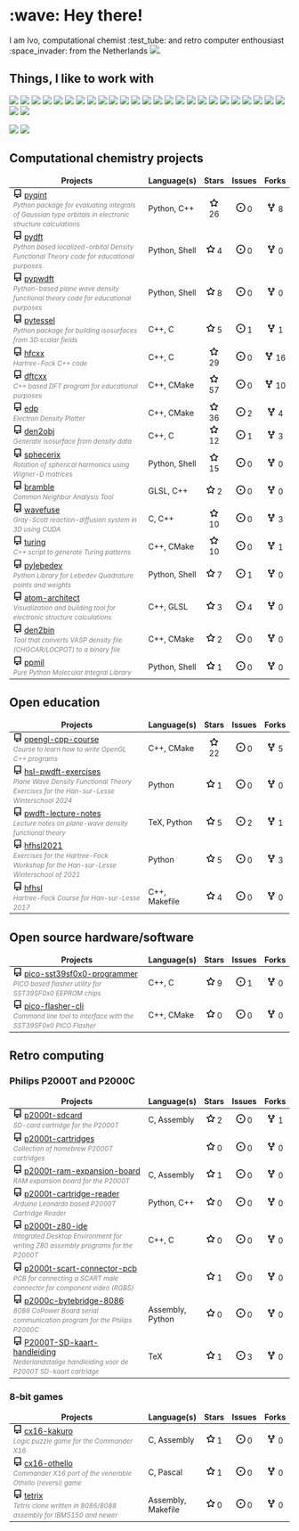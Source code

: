 <h1>:wave: Hey there!</h1>
<p>I am Ivo, computational chemist :test_tube: and retro computer enthousiast :space_invader: from the Netherlands <img src="https://hatscripts.github.io/circle-flags/flags/nl.svg" width="16">.

<h2>Things, I like to work with</h2>
<p>
<img src="https://img.shields.io/badge/-C-blue?logo=c&logoColor=white" />
<img src="https://img.shields.io/badge/-C++-blue?logo=cplusplus" />
<img src="https://img.shields.io/badge/ASM-6502-e32dbf" />
<img src="https://img.shields.io/badge/ASM-z80-e32dbf" />
<img src="https://img.shields.io/badge/ASM-8086-e32dbf" />
<img src="https://img.shields.io/badge/python-3670A0?logo=python&logoColor=ffdd54" />
<img src="https://img.shields.io/badge/Fortran-734F96?logo=fortran&logoColor=fff" />
<img src="https://img.shields.io/badge/cMake-064F8C?&logo=cmake&logoColor=white" />
<img src="https://img.shields.io/badge/PHP-777BB4?logo=php&logoColor=white" />
<img src="https://img.shields.io/badge/MySQL-4479A1?logo=mysql&logoColor=fff" />
<img src="https://img.shields.io/badge/cakephp-red?logo=cakephp&logoColor=white" />
<img src="https://img.shields.io/badge/Arduino-00878F?logo=arduino&logoColor=fff" />
<img src="https://img.shields.io/badge/-LaTeX-008080?logo=latex&logoColor=white" />
<img src="https://img.shields.io/badge/Sphinx-F7C942?logo=sphinx&logoColor=white" />
<img src="https://img.shields.io/badge/Blender-%23F5792A.svg?logo=blender&logoColor=white" />
<img src="https://img.shields.io/badge/Docker-2496ED?logo=docker&logoColor=fff" />
<img src="https://img.shields.io/badge/Django-%23092E20.svg?logo=django&logoColor=white" />
<img src="https://img.shields.io/badge/Jupyter%20Notebook-F37626?logo=jupyter&logoColor=white" />
<img src="https://img.shields.io/badge/Debian-A81D33?logo=debian&logoColor=fff" />
<img src="https://img.shields.io/badge/Ubuntu-E95420?logo=ubuntu&logoColor=white" />
<img src="https://img.shields.io/badge/CUDA-76B900?logo=nvidia&logoColor=white" />
<img src="https://img.shields.io/badge/Sublime%20Text-%23575757.svg?logo=sublime-text&logoColor=important" />
<img src="https://img.shields.io/badge/Vim-%2311AB00.svg?logo=vim&logoColor=white" />
<img src="https://img.shields.io/badge/Shell-4EAA25?logo=gnu-bash&logoColor=white" />
<img src="https://img.shields.io/badge/Notepad++-90E59A.svg?&logo=notepad%2b%2b&logoColor=white" />
<img src="https://img.shields.io/badge/-RaspberryPi-C51A4A?logo=Raspberry-Pi" />
<img src="https://img.shields.io/badge/Qt-green" />
</p>

<img src="https://github-readme-stats.vercel.app/api?username=ifilot&show_icons=true" /> <img src="https://github-readme-stats.vercel.app/api/top-langs/?username=ifilot&hide=logos&langs_count=8&layout=compact" />

<h2>Computational chemistry projects</h2>
<table width="100%">
  <thead align="center">
    <tr border: none;>
      <td><b>Projects</b></td>
      <td><b>Language(s)</b></td>
      <td><b>Stars</b></td>
      <td><b>Issues</b></td>
      <td><b>Forks</b></td>
    </tr>
  </thead>
  <tbody>
    <tr>
      <td width="50%"><img src="https://github.com/primer/octicons/blob/main/icons/repo-16.svg" width="16" /> 
          <a href="https://github.com/ifilot/pyqint">pyqint</a><br>
          <small style="color: gray;"><i>Python package for evaluating integrals of Gaussian type orbitals in electronic structure calculations</i></small>
      </td>
      <td>Python, C++</td>
      <td align="center"><img src="https://github.com/primer/octicons/blob/main/icons/star-16.svg" width="16" /> 26
      </td>
      <td align="center"><img src="https://github.com/primer/octicons/blob/main/icons/issue-opened-16.svg" width="16" /> 0
      </td>
      <td align="center"><img src="https://github.com/primer/octicons/blob/main/icons/repo-forked-16.svg" width="16" /> 8
      </td>
    </tr>
    <tr>
      <td width="50%"><img src="https://github.com/primer/octicons/blob/main/icons/repo-16.svg" width="16" /> 
          <a href="https://github.com/ifilot/pydft">pydft</a><br>
          <small style="color: gray;"><i>Python based localized-orbital Density Functional Theory code for educational purposes. </i></small>
      </td>
      <td>Python, Shell</td>
      <td align="center"><img src="https://github.com/primer/octicons/blob/main/icons/star-16.svg" width="16" /> 4
      </td>
      <td align="center"><img src="https://github.com/primer/octicons/blob/main/icons/issue-opened-16.svg" width="16" /> 0
      </td>
      <td align="center"><img src="https://github.com/primer/octicons/blob/main/icons/repo-forked-16.svg" width="16" /> 0
      </td>
    </tr>
    <tr>
      <td width="50%"><img src="https://github.com/primer/octicons/blob/main/icons/repo-16.svg" width="16" /> 
          <a href="https://github.com/ifilot/pypwdft">pypwdft</a><br>
          <small style="color: gray;"><i>Python-based plane wave density functional theory code for educational purposes</i></small>
      </td>
      <td>Python, Shell</td>
      <td align="center"><img src="https://github.com/primer/octicons/blob/main/icons/star-16.svg" width="16" /> 8
      </td>
      <td align="center"><img src="https://github.com/primer/octicons/blob/main/icons/issue-opened-16.svg" width="16" /> 0
      </td>
      <td align="center"><img src="https://github.com/primer/octicons/blob/main/icons/repo-forked-16.svg" width="16" /> 0
      </td>
    </tr>
    <tr>
      <td width="50%"><img src="https://github.com/primer/octicons/blob/main/icons/repo-16.svg" width="16" /> 
          <a href="https://github.com/ifilot/pytessel">pytessel</a><br>
          <small style="color: gray;"><i>Python package for building isosurfaces from 3D scalar fields</i></small>
      </td>
      <td>C++, C</td>
      <td align="center"><img src="https://github.com/primer/octicons/blob/main/icons/star-16.svg" width="16" /> 5
      </td>
      <td align="center"><img src="https://github.com/primer/octicons/blob/main/icons/issue-opened-16.svg" width="16" /> 1
      </td>
      <td align="center"><img src="https://github.com/primer/octicons/blob/main/icons/repo-forked-16.svg" width="16" /> 1
      </td>
    </tr>
    <tr>
      <td width="50%"><img src="https://github.com/primer/octicons/blob/main/icons/repo-16.svg" width="16" /> 
          <a href="https://github.com/ifilot/hfcxx">hfcxx</a><br>
          <small style="color: gray;"><i>Hartree-Fock C++ code</i></small>
      </td>
      <td>C++, C</td>
      <td align="center"><img src="https://github.com/primer/octicons/blob/main/icons/star-16.svg" width="16" /> 29
      </td>
      <td align="center"><img src="https://github.com/primer/octicons/blob/main/icons/issue-opened-16.svg" width="16" /> 0
      </td>
      <td align="center"><img src="https://github.com/primer/octicons/blob/main/icons/repo-forked-16.svg" width="16" /> 16
      </td>
    </tr>
    <tr>
      <td width="50%"><img src="https://github.com/primer/octicons/blob/main/icons/repo-16.svg" width="16" /> 
          <a href="https://github.com/ifilot/dftcxx">dftcxx</a><br>
          <small style="color: gray;"><i>C++ based DFT program for educational purposes</i></small>
      </td>
      <td>C++, CMake</td>
      <td align="center"><img src="https://github.com/primer/octicons/blob/main/icons/star-16.svg" width="16" /> 57
      </td>
      <td align="center"><img src="https://github.com/primer/octicons/blob/main/icons/issue-opened-16.svg" width="16" /> 0
      </td>
      <td align="center"><img src="https://github.com/primer/octicons/blob/main/icons/repo-forked-16.svg" width="16" /> 10
      </td>
    </tr>
    <tr>
      <td width="50%"><img src="https://github.com/primer/octicons/blob/main/icons/repo-16.svg" width="16" /> 
          <a href="https://github.com/ifilot/edp">edp</a><br>
          <small style="color: gray;"><i>Electron Density Plotter</i></small>
      </td>
      <td>C++, CMake</td>
      <td align="center"><img src="https://github.com/primer/octicons/blob/main/icons/star-16.svg" width="16" /> 36
      </td>
      <td align="center"><img src="https://github.com/primer/octicons/blob/main/icons/issue-opened-16.svg" width="16" /> 2
      </td>
      <td align="center"><img src="https://github.com/primer/octicons/blob/main/icons/repo-forked-16.svg" width="16" /> 4
      </td>
    </tr>
    <tr>
      <td width="50%"><img src="https://github.com/primer/octicons/blob/main/icons/repo-16.svg" width="16" /> 
          <a href="https://github.com/ifilot/den2obj">den2obj</a><br>
          <small style="color: gray;"><i>Generate isosurface from density data</i></small>
      </td>
      <td>C++, C</td>
      <td align="center"><img src="https://github.com/primer/octicons/blob/main/icons/star-16.svg" width="16" /> 12
      </td>
      <td align="center"><img src="https://github.com/primer/octicons/blob/main/icons/issue-opened-16.svg" width="16" /> 1
      </td>
      <td align="center"><img src="https://github.com/primer/octicons/blob/main/icons/repo-forked-16.svg" width="16" /> 3
      </td>
    </tr>
    <tr>
      <td width="50%"><img src="https://github.com/primer/octicons/blob/main/icons/repo-16.svg" width="16" /> 
          <a href="https://github.com/ifilot/sphecerix">sphecerix</a><br>
          <small style="color: gray;"><i>Rotation of spherical harmonics using Wigner-D matrices</i></small>
      </td>
      <td>Python, Shell</td>
      <td align="center"><img src="https://github.com/primer/octicons/blob/main/icons/star-16.svg" width="16" /> 15
      </td>
      <td align="center"><img src="https://github.com/primer/octicons/blob/main/icons/issue-opened-16.svg" width="16" /> 0
      </td>
      <td align="center"><img src="https://github.com/primer/octicons/blob/main/icons/repo-forked-16.svg" width="16" /> 0
      </td>
    </tr>
    <tr>
      <td width="50%"><img src="https://github.com/primer/octicons/blob/main/icons/repo-16.svg" width="16" /> 
          <a href="https://github.com/ifilot/bramble">bramble</a><br>
          <small style="color: gray;"><i>Common Neighbor Analysis Tool</i></small>
      </td>
      <td>GLSL, C++</td>
      <td align="center"><img src="https://github.com/primer/octicons/blob/main/icons/star-16.svg" width="16" /> 2
      </td>
      <td align="center"><img src="https://github.com/primer/octicons/blob/main/icons/issue-opened-16.svg" width="16" /> 0
      </td>
      <td align="center"><img src="https://github.com/primer/octicons/blob/main/icons/repo-forked-16.svg" width="16" /> 0
      </td>
    </tr>
    <tr>
      <td width="50%"><img src="https://github.com/primer/octicons/blob/main/icons/repo-16.svg" width="16" /> 
          <a href="https://github.com/ifilot/wavefuse">wavefuse</a><br>
          <small style="color: gray;"><i>Gray-Scott reaction-diffusion system in 3D using CUDA</i></small>
      </td>
      <td>C, C++</td>
      <td align="center"><img src="https://github.com/primer/octicons/blob/main/icons/star-16.svg" width="16" /> 10
      </td>
      <td align="center"><img src="https://github.com/primer/octicons/blob/main/icons/issue-opened-16.svg" width="16" /> 0
      </td>
      <td align="center"><img src="https://github.com/primer/octicons/blob/main/icons/repo-forked-16.svg" width="16" /> 3
      </td>
    </tr>
    <tr>
      <td width="50%"><img src="https://github.com/primer/octicons/blob/main/icons/repo-16.svg" width="16" /> 
          <a href="https://github.com/ifilot/turing">turing</a><br>
          <small style="color: gray;"><i>C++ script to generate Turing patterns</i></small>
      </td>
      <td>C++, CMake</td>
      <td align="center"><img src="https://github.com/primer/octicons/blob/main/icons/star-16.svg" width="16" /> 10
      </td>
      <td align="center"><img src="https://github.com/primer/octicons/blob/main/icons/issue-opened-16.svg" width="16" /> 0
      </td>
      <td align="center"><img src="https://github.com/primer/octicons/blob/main/icons/repo-forked-16.svg" width="16" /> 1
      </td>
    </tr>
    <tr>
      <td width="50%"><img src="https://github.com/primer/octicons/blob/main/icons/repo-16.svg" width="16" /> 
          <a href="https://github.com/ifilot/pylebedev">pylebedev</a><br>
          <small style="color: gray;"><i>Python Library for Lebedev Quadrature points and weights</i></small>
      </td>
      <td>Python, Shell</td>
      <td align="center"><img src="https://github.com/primer/octicons/blob/main/icons/star-16.svg" width="16" /> 7
      </td>
      <td align="center"><img src="https://github.com/primer/octicons/blob/main/icons/issue-opened-16.svg" width="16" /> 1
      </td>
      <td align="center"><img src="https://github.com/primer/octicons/blob/main/icons/repo-forked-16.svg" width="16" /> 0
      </td>
    </tr>
    <tr>
      <td width="50%"><img src="https://github.com/primer/octicons/blob/main/icons/repo-16.svg" width="16" /> 
          <a href="https://github.com/ifilot/atom-architect">atom-architect</a><br>
          <small style="color: gray;"><i>Visualization and building tool for electronic structure calculations</i></small>
      </td>
      <td>C++, GLSL</td>
      <td align="center"><img src="https://github.com/primer/octicons/blob/main/icons/star-16.svg" width="16" /> 3
      </td>
      <td align="center"><img src="https://github.com/primer/octicons/blob/main/icons/issue-opened-16.svg" width="16" /> 4
      </td>
      <td align="center"><img src="https://github.com/primer/octicons/blob/main/icons/repo-forked-16.svg" width="16" /> 0
      </td>
    </tr>
    <tr>
      <td width="50%"><img src="https://github.com/primer/octicons/blob/main/icons/repo-16.svg" width="16" /> 
          <a href="https://github.com/ifilot/den2bin">den2bin</a><br>
          <small style="color: gray;"><i>Tool that converts VASP density file (CHGCAR/LOCPOT) to a binary file</i></small>
      </td>
      <td>C++, CMake</td>
      <td align="center"><img src="https://github.com/primer/octicons/blob/main/icons/star-16.svg" width="16" /> 2
      </td>
      <td align="center"><img src="https://github.com/primer/octicons/blob/main/icons/issue-opened-16.svg" width="16" /> 0
      </td>
      <td align="center"><img src="https://github.com/primer/octicons/blob/main/icons/repo-forked-16.svg" width="16" /> 0
      </td>
    </tr>
    <tr>
      <td width="50%"><img src="https://github.com/primer/octicons/blob/main/icons/repo-16.svg" width="16" /> 
          <a href="https://github.com/ifilot/ppmil">ppmil</a><br>
          <small style="color: gray;"><i>Pure Python Molecular Integral Library</i></small>
      </td>
      <td>Python, Shell</td>
      <td align="center"><img src="https://github.com/primer/octicons/blob/main/icons/star-16.svg" width="16" /> 1
      </td>
      <td align="center"><img src="https://github.com/primer/octicons/blob/main/icons/issue-opened-16.svg" width="16" /> 0
      </td>
      <td align="center"><img src="https://github.com/primer/octicons/blob/main/icons/repo-forked-16.svg" width="16" /> 0
      </td>
    </tr>
  </tbody>
</table>

<h2>Open education</h2>
<table width="100%">
  <thead align="center">
    <tr border: none;>
      <td><b>Projects</b></td>
      <td><b>Language(s)</b></td>
      <td><b>Stars</b></td>
      <td><b>Issues</b></td>
      <td><b>Forks</b></td>
    </tr>
  </thead>
  <tbody>
    <tr>
      <td width="50%"><img src="https://github.com/primer/octicons/blob/main/icons/repo-16.svg" width="16" /> 
          <a href="https://github.com/ifilot/opengl-cpp-course">opengl-cpp-course</a><br>
          <small style="color: gray;"><i>Course to learn how to write OpenGL C++ programs</i></small>
      </td>
      <td>C++, CMake</td>
      <td align="center"><img src="https://github.com/primer/octicons/blob/main/icons/star-16.svg" width="16" /> 22
      </td>
      <td align="center"><img src="https://github.com/primer/octicons/blob/main/icons/issue-opened-16.svg" width="16" /> 0
      </td>
      <td align="center"><img src="https://github.com/primer/octicons/blob/main/icons/repo-forked-16.svg" width="16" /> 5
      </td>
    </tr>
    <tr>
      <td width="50%"><img src="https://github.com/primer/octicons/blob/main/icons/repo-16.svg" width="16" /> 
          <a href="https://github.com/ifilot/hsl-pwdft-exercises">hsl-pwdft-exercises</a><br>
          <small style="color: gray;"><i>Plane Wave Density Functional Theory Exercises for the Han-sur-Lesse Winterschool 2024</i></small>
      </td>
      <td>Python</td>
      <td align="center"><img src="https://github.com/primer/octicons/blob/main/icons/star-16.svg" width="16" /> 1
      </td>
      <td align="center"><img src="https://github.com/primer/octicons/blob/main/icons/issue-opened-16.svg" width="16" /> 0
      </td>
      <td align="center"><img src="https://github.com/primer/octicons/blob/main/icons/repo-forked-16.svg" width="16" /> 0
      </td>
    </tr>
    <tr>
      <td width="50%"><img src="https://github.com/primer/octicons/blob/main/icons/repo-16.svg" width="16" /> 
          <a href="https://github.com/ifilot/pwdft-lecture-notes">pwdft-lecture-notes</a><br>
          <small style="color: gray;"><i>Lecture notes on plane-wave density functional theory</i></small>
      </td>
      <td>TeX, Python</td>
      <td align="center"><img src="https://github.com/primer/octicons/blob/main/icons/star-16.svg" width="16" /> 5
      </td>
      <td align="center"><img src="https://github.com/primer/octicons/blob/main/icons/issue-opened-16.svg" width="16" /> 2
      </td>
      <td align="center"><img src="https://github.com/primer/octicons/blob/main/icons/repo-forked-16.svg" width="16" /> 1
      </td>
    </tr>
    <tr>
      <td width="50%"><img src="https://github.com/primer/octicons/blob/main/icons/repo-16.svg" width="16" /> 
          <a href="https://github.com/ifilot/hfhsl2021">hfhsl2021</a><br>
          <small style="color: gray;"><i>Exercises for the Hartree-Fock Workshop for the Han-sur-Lesse Winterschool of 2021</i></small>
      </td>
      <td>Python</td>
      <td align="center"><img src="https://github.com/primer/octicons/blob/main/icons/star-16.svg" width="16" /> 5
      </td>
      <td align="center"><img src="https://github.com/primer/octicons/blob/main/icons/issue-opened-16.svg" width="16" /> 0
      </td>
      <td align="center"><img src="https://github.com/primer/octicons/blob/main/icons/repo-forked-16.svg" width="16" /> 3
      </td>
    </tr>
    <tr>
      <td width="50%"><img src="https://github.com/primer/octicons/blob/main/icons/repo-16.svg" width="16" /> 
          <a href="https://github.com/ifilot/hfhsl">hfhsl</a><br>
          <small style="color: gray;"><i>Hartree-Fock Course for Han-sur-Lesse 2017</i></small>
      </td>
      <td>C++, Makefile</td>
      <td align="center"><img src="https://github.com/primer/octicons/blob/main/icons/star-16.svg" width="16" /> 4
      </td>
      <td align="center"><img src="https://github.com/primer/octicons/blob/main/icons/issue-opened-16.svg" width="16" /> 0
      </td>
      <td align="center"><img src="https://github.com/primer/octicons/blob/main/icons/repo-forked-16.svg" width="16" /> 0
      </td>
    </tr>
  </tbody>
</table>

<h2>Open source hardware/software</h2>
<table width="100%">
  <thead align="center">
    <tr border: none;>
      <td><b>Projects</b></td>
      <td><b>Language(s)</b></td>
      <td><b>Stars</b></td>
      <td><b>Issues</b></td>
      <td><b>Forks</b></td>
    </tr>
  </thead>
  <tbody>
    <tr>
      <td width="50%"><img src="https://github.com/primer/octicons/blob/main/icons/repo-16.svg" width="16" /> 
          <a href="https://github.com/ifilot/pico-sst39sf0x0-programmer">pico-sst39sf0x0-programmer</a><br>
          <small style="color: gray;"><i>PICO based flasher utility for SST39SF0x0 EEPROM chips</i></small>
      </td>
      <td>C++, C</td>
      <td align="center"><img src="https://github.com/primer/octicons/blob/main/icons/star-16.svg" width="16" /> 9
      </td>
      <td align="center"><img src="https://github.com/primer/octicons/blob/main/icons/issue-opened-16.svg" width="16" /> 1
      </td>
      <td align="center"><img src="https://github.com/primer/octicons/blob/main/icons/repo-forked-16.svg" width="16" /> 0
      </td>
    </tr>
    <tr>
      <td width="50%"><img src="https://github.com/primer/octicons/blob/main/icons/repo-16.svg" width="16" /> 
          <a href="https://github.com/ifilot/pico-flasher-cli">pico-flasher-cli</a><br>
          <small style="color: gray;"><i>Command line tool to interface with the SST39SF0x0 PICO Flasher</i></small>
      </td>
      <td>C++, CMake</td>
      <td align="center"><img src="https://github.com/primer/octicons/blob/main/icons/star-16.svg" width="16" /> 0
      </td>
      <td align="center"><img src="https://github.com/primer/octicons/blob/main/icons/issue-opened-16.svg" width="16" /> 0
      </td>
      <td align="center"><img src="https://github.com/primer/octicons/blob/main/icons/repo-forked-16.svg" width="16" /> 0
      </td>
    </tr>
  </tbody>
</table>

<h2>Retro computing</h2>

<h3>Philips P2000T and P2000C</h3>
<table width="100%">
  <thead align="center">
    <tr border: none;>
      <td><b>Projects</b></td>
      <td><b>Language(s)</b></td>
      <td><b>Stars</b></td>
      <td><b>Issues</b></td>
      <td><b>Forks</b></td>
    </tr>
  </thead>
  <tbody>
    <tr>
      <td width="50%"><img src="https://github.com/primer/octicons/blob/main/icons/repo-16.svg" width="16" /> 
          <a href="https://github.com/ifilot/p2000t-sdcard">p2000t-sdcard</a><br>
          <small style="color: gray;"><i>SD-card cartridge for the P2000T</i></small>
      </td>
      <td>C, Assembly</td>
      <td align="center"><img src="https://github.com/primer/octicons/blob/main/icons/star-16.svg" width="16" /> 2
      </td>
      <td align="center"><img src="https://github.com/primer/octicons/blob/main/icons/issue-opened-16.svg" width="16" /> 0
      </td>
      <td align="center"><img src="https://github.com/primer/octicons/blob/main/icons/repo-forked-16.svg" width="16" /> 1
      </td>
    </tr>
    <tr>
      <td width="50%"><img src="https://github.com/primer/octicons/blob/main/icons/repo-16.svg" width="16" /> 
          <a href="https://github.com/ifilot/p2000t-cartridges">p2000t-cartridges</a><br>
          <small style="color: gray;"><i>Collection of homebrew P2000T cartridges</i></small>
      </td>
      <td></td>
      <td align="center"><img src="https://github.com/primer/octicons/blob/main/icons/star-16.svg" width="16" /> 0
      </td>
      <td align="center"><img src="https://github.com/primer/octicons/blob/main/icons/issue-opened-16.svg" width="16" /> 0
      </td>
      <td align="center"><img src="https://github.com/primer/octicons/blob/main/icons/repo-forked-16.svg" width="16" /> 0
      </td>
    </tr>
    <tr>
      <td width="50%"><img src="https://github.com/primer/octicons/blob/main/icons/repo-16.svg" width="16" /> 
          <a href="https://github.com/ifilot/p2000t-ram-expansion-board">p2000t-ram-expansion-board</a><br>
          <small style="color: gray;"><i>RAM expansion board for the P2000T</i></small>
      </td>
      <td>C, Assembly</td>
      <td align="center"><img src="https://github.com/primer/octicons/blob/main/icons/star-16.svg" width="16" /> 1
      </td>
      <td align="center"><img src="https://github.com/primer/octicons/blob/main/icons/issue-opened-16.svg" width="16" /> 0
      </td>
      <td align="center"><img src="https://github.com/primer/octicons/blob/main/icons/repo-forked-16.svg" width="16" /> 0
      </td>
    </tr>
    <tr>
      <td width="50%"><img src="https://github.com/primer/octicons/blob/main/icons/repo-16.svg" width="16" /> 
          <a href="https://github.com/ifilot/p2000t-cartridge-reader">p2000t-cartridge-reader</a><br>
          <small style="color: gray;"><i>Arduino Leonardo based P2000T Cartridge Reader</i></small>
      </td>
      <td>Python, C++</td>
      <td align="center"><img src="https://github.com/primer/octicons/blob/main/icons/star-16.svg" width="16" /> 0
      </td>
      <td align="center"><img src="https://github.com/primer/octicons/blob/main/icons/issue-opened-16.svg" width="16" /> 0
      </td>
      <td align="center"><img src="https://github.com/primer/octicons/blob/main/icons/repo-forked-16.svg" width="16" /> 0
      </td>
    </tr>
    <tr>
      <td width="50%"><img src="https://github.com/primer/octicons/blob/main/icons/repo-16.svg" width="16" /> 
          <a href="https://github.com/ifilot/p2000t-z80-ide">p2000t-z80-ide</a><br>
          <small style="color: gray;"><i>Integrated Desktop Environment for writing Z80 assembly programs for the P2000T</i></small>
      </td>
      <td>C++, C</td>
      <td align="center"><img src="https://github.com/primer/octicons/blob/main/icons/star-16.svg" width="16" /> 0
      </td>
      <td align="center"><img src="https://github.com/primer/octicons/blob/main/icons/issue-opened-16.svg" width="16" /> 0
      </td>
      <td align="center"><img src="https://github.com/primer/octicons/blob/main/icons/repo-forked-16.svg" width="16" /> 0
      </td>
    </tr>
    <tr>
      <td width="50%"><img src="https://github.com/primer/octicons/blob/main/icons/repo-16.svg" width="16" /> 
          <a href="https://github.com/ifilot/p2000t-scart-connector-pcb">p2000t-scart-connector-pcb</a><br>
          <small style="color: gray;"><i>PCB for connecting a SCART male connector for component video (RGBS)</i></small>
      </td>
      <td></td>
      <td align="center"><img src="https://github.com/primer/octicons/blob/main/icons/star-16.svg" width="16" /> 1
      </td>
      <td align="center"><img src="https://github.com/primer/octicons/blob/main/icons/issue-opened-16.svg" width="16" /> 0
      </td>
      <td align="center"><img src="https://github.com/primer/octicons/blob/main/icons/repo-forked-16.svg" width="16" /> 0
      </td>
    </tr>
    <tr>
      <td width="50%"><img src="https://github.com/primer/octicons/blob/main/icons/repo-16.svg" width="16" /> 
          <a href="https://github.com/ifilot/p2000c-bytebridge-8086">p2000c-bytebridge-8086</a><br>
          <small style="color: gray;"><i>8086 CoPower Board serial communication program for the Philips P2000C</i></small>
      </td>
      <td>Assembly, Python</td>
      <td align="center"><img src="https://github.com/primer/octicons/blob/main/icons/star-16.svg" width="16" /> 0
      </td>
      <td align="center"><img src="https://github.com/primer/octicons/blob/main/icons/issue-opened-16.svg" width="16" /> 0
      </td>
      <td align="center"><img src="https://github.com/primer/octicons/blob/main/icons/repo-forked-16.svg" width="16" /> 0
      </td>
    </tr>
    <tr>
      <td width="50%"><img src="https://github.com/primer/octicons/blob/main/icons/repo-16.svg" width="16" /> 
          <a href="https://github.com/ifilot/P2000T-SD-kaart-handleiding">P2000T-SD-kaart-handleiding</a><br>
          <small style="color: gray;"><i>Nederlandstalige handleiding voor de P2000T SD-kaart cartridge</i></small>
      </td>
      <td>TeX</td>
      <td align="center"><img src="https://github.com/primer/octicons/blob/main/icons/star-16.svg" width="16" /> 1
      </td>
      <td align="center"><img src="https://github.com/primer/octicons/blob/main/icons/issue-opened-16.svg" width="16" /> 3
      </td>
      <td align="center"><img src="https://github.com/primer/octicons/blob/main/icons/repo-forked-16.svg" width="16" /> 0
      </td>
    </tr>
  </tbody>
</table>

<h3>8-bit games</h3>
<table width="100%">
  <thead align="center">
    <tr border: none;>
      <td><b>Projects</b></td>
      <td><b>Language(s)</b></td>
      <td><b>Stars</b></td>
      <td><b>Issues</b></td>
      <td><b>Forks</b></td>
    </tr>
  </thead>
  <tbody>
    <tr>
      <td width="50%"><img src="https://github.com/primer/octicons/blob/main/icons/repo-16.svg" width="16" /> 
          <a href="https://github.com/ifilot/cx16-kakuro">cx16-kakuro</a><br>
          <small style="color: gray;"><i>Logic puzzle game for the Commander X16</i></small>
      </td>
      <td>C, Assembly</td>
      <td align="center"><img src="https://github.com/primer/octicons/blob/main/icons/star-16.svg" width="16" /> 1
      </td>
      <td align="center"><img src="https://github.com/primer/octicons/blob/main/icons/issue-opened-16.svg" width="16" /> 0
      </td>
      <td align="center"><img src="https://github.com/primer/octicons/blob/main/icons/repo-forked-16.svg" width="16" /> 0
      </td>
    </tr>
    <tr>
      <td width="50%"><img src="https://github.com/primer/octicons/blob/main/icons/repo-16.svg" width="16" /> 
          <a href="https://github.com/ifilot/cx16-othello">cx16-othello</a><br>
          <small style="color: gray;"><i>Commander X16 port of the venerable Othello (reversi) game</i></small>
      </td>
      <td>C, Pascal</td>
      <td align="center"><img src="https://github.com/primer/octicons/blob/main/icons/star-16.svg" width="16" /> 1
      </td>
      <td align="center"><img src="https://github.com/primer/octicons/blob/main/icons/issue-opened-16.svg" width="16" /> 0
      </td>
      <td align="center"><img src="https://github.com/primer/octicons/blob/main/icons/repo-forked-16.svg" width="16" /> 0
      </td>
    </tr>
    <tr>
      <td width="50%"><img src="https://github.com/primer/octicons/blob/main/icons/repo-16.svg" width="16" /> 
          <a href="https://github.com/ifilot/tetrix">tetrix</a><br>
          <small style="color: gray;"><i>Tetris clone written in 8086/8088 assembly for IBM5150 and newer</i></small>
      </td>
      <td>Assembly, Makefile</td>
      <td align="center"><img src="https://github.com/primer/octicons/blob/main/icons/star-16.svg" width="16" /> 0
      </td>
      <td align="center"><img src="https://github.com/primer/octicons/blob/main/icons/issue-opened-16.svg" width="16" /> 0
      </td>
      <td align="center"><img src="https://github.com/primer/octicons/blob/main/icons/repo-forked-16.svg" width="16" /> 0
      </td>
    </tr>
  </tbody>
</table>